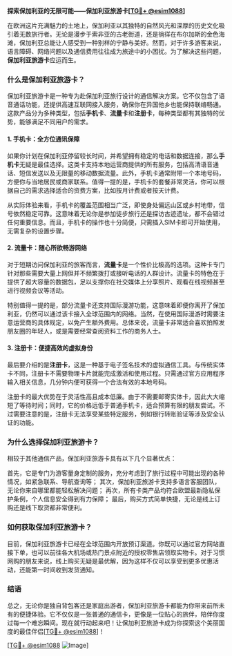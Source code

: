 **探索保加利亚的无限可能——保加利亚旅游卡[[TG💪+ @esim1088](https://t.me/s/esim1088)]**

在欧洲这片充满魅力的土地上，保加利亚以其独特的自然风光和深厚的历史文化吸引着无数旅行者。无论是漫步于索非亚的古老街道，还是徜徉在布尔加斯的金色海滩，保加利亚总能让人感受到一种别样的宁静与美好。然而，对于许多游客来说，语言障碍、网络问题以及通信费用往往成为旅途中的小困扰。为了解决这些问题，**保加利亚旅游卡**应运而生。

### **什么是保加利亚旅游卡？**

保加利亚旅游卡是一种专为赴保加利亚旅行设计的通信解决方案。它不仅包含了语音通话功能，还提供高速互联网接入服务，确保你在异国他乡也能保持联络畅通。这款产品分为多种类型，包括**手机卡**、**流量卡**和**注册卡**，每种类型都有其独特的优势，能够满足不同用户的需求。

#### **1. 手机卡：全方位通讯保障**

如果你计划在保加利亚停留较长时间，并希望拥有稳定的电话和数据连接，那么**手机卡**无疑是最佳选择。这类卡支持本地运营商提供的所有服务，包括高清语音通话、短信发送以及无限量的移动数据流量。此外，手机卡通常附带一个本地号码，方便你与当地居民或商家联系。值得一提的是，手机卡的套餐非常灵活，你可以根据自己的需求选择适合的资费方案，比如按月计费或者按天计费。

从实际体验来看，手机卡的覆盖范围相当广泛，即使身处偏远山区或乡村地带，信号依然稳定可靠。这意味着无论你是参加徒步旅行还是探访古迹遗址，都不会错过任何重要信息。而且，手机卡的操作也十分简便，只需插入SIM卡即可开始使用，无需复杂的设置步骤。

#### **2. 流量卡：随心所欲畅游网络**

对于短期访问保加利亚的旅客而言，**流量卡**是一个性价比极高的选项。这种卡专门针对那些需要大量上网但并不频繁拨打或接听电话的人群设计。流量卡的特色在于提供了超大容量的数据包，足以支撑你在社交媒体上分享照片、观看在线视频甚至进行视频会议等活动。

特别值得一提的是，部分流量卡还支持国际漫游功能，这意味着即便你离开了保加利亚，仍然可以通过该卡接入全球范围内的网络。当然，在使用国际漫游时需要注意运营商的具体规定，以免产生额外费用。总体来说，流量卡非常适合喜欢拍照发朋友圈的年轻人，或是需要经常查阅资料工作的商务人士。

#### **3. 注册卡：便捷高效的虚拟身份**

最后要介绍的是**注册卡**，这是一种基于电子签名技术的虚拟通信工具。与传统实体卡不同，注册卡不需要物理卡片就能完成激活和使用过程。只需通过官方应用程序输入相关信息，几分钟内便可获得一个合法有效的本地号码。

注册卡的最大优势在于灵活性高且成本低廉。由于不需要邮寄实体卡，因此大大缩短了等待时间；同时，它的价格远低于普通手机卡，适合预算有限的朋友尝试。不过需要注意的是，注册卡无法享受某些特定服务，例如银行转账验证等涉及安全认证的功能。

### **为什么选择保加利亚旅游卡？**

相较于其他通信产品，保加利亚旅游卡具有以下几个显著优点：

首先，它是专门为游客量身定制的服务，充分考虑到了旅行过程中可能出现的各种情况，如紧急联系、导航查询等；
其次，保加利亚旅游卡支持多语言客服团队，无论你来自哪里都能轻松解决问题；
再次，所有卡类产品均符合欧盟最新隐私保护条例，个人信息安全得到有力保障；
最后，购买方式简单快捷，无论是线上订购还是线下取货都非常便利。

### **如何获取保加利亚旅游卡？**

目前，保加利亚旅游卡已经在全球范围内开放预订渠道。你既可以通过官方网站直接下单，也可以前往各大机场或热门景点附近的授权零售店领取实物卡。对于习惯网购的朋友来说，线上购买无疑是最优解，因为这样不仅可以享受到更多优惠活动，还能第一时间收到发货通知。

### **结语**

总之，无论你是独自背包客还是家庭出游者，保加利亚旅游卡都能为你带来前所未有的便捷体验。它不仅仅是一张普通的通信卡，更像是一位贴心的旅伴，陪伴你度过每一个难忘瞬间。现在就行动起来吧！让保加利亚旅游卡成为你探索这个美丽国度的最佳伴侣[[TG💪+ @esim1088](https://t.me/s/esim1088)]！

[[TG💪+ @esim1088](https://t.me/s/esim1088) ![Image](https://i.postimg.cc/4NQfJmqS/Snipaste-2025-05-13-00-14-12.png)]